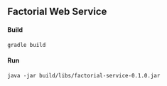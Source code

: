 ## Factorial Web Service

#### Build
``gradle build``

#### Run 
``java -jar build/libs/factorial-service-0.1.0.jar``
